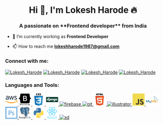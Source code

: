 
       
<h1 align="center">Hi 👋, I'm Lokesh Harode 🔥</h1>
<h3 align="center">A passionate on **Frontend developer** from India</h3>

- 🔭 I’m currently working as **Frontend Developer**

- 📫 How to reach me **lokeshharode1987@gmail.com**

<h3 align="left">Connect with me:</h3>
<p align="left">
<a href="https://twitter.com/LokeshHarode2" target="blank"><img align="center" src="https://cdn.jsdelivr.net/npm/simple-icons@3.0.1/icons/twitter.svg" alt="Lokesh_Harode" height="30" width="40" /></a>
<a href="https://www.linkedin.com/in/lokesh-harode-638106203/" target="blank"><img align="center" src="https://cdn.jsdelivr.net/npm/simple-icons@3.0.1/icons/linkedin.svg" alt="Lokesh_Harode" height="30" width="40" /></a>
<a href="https://www.facebook.com/profile.php?id=100008135053879" target="blank"><img align="center" src="https://cdn.jsdelivr.net/npm/simple-icons@3.0.1/icons/facebook.svg" alt="Lokesh_Harode" height="30" width="40" /></a>
<a href="https://www.instagram.com/lokeshharode1111/" target="blank"><img align="center" src="https://cdn.jsdelivr.net/npm/simple-icons@3.0.1/icons/instagram.svg" alt="Lokesh_Harode" height="30" width="40" /></a>
</p>

<h3 align="left">Languages and Tools:</h3>
<p align="left"> <a href="https://aws.amazon.com" target="_blank"> <img src="https://raw.githubusercontent.com/devicons/devicon/master/icons/amazonwebservices/amazonwebservices-original-wordmark.svg" alt="aws" width="40" height="40"/> </a> <a href="https://getbootstrap.com" target="_blank"> <img src="https://raw.githubusercontent.com/devicons/devicon/master/icons/bootstrap/bootstrap-plain-wordmark.svg" alt="bootstrap" width="40" height="40"/> </a> <a href="https://www.w3schools.com/css/" target="_blank"> <img src="https://raw.githubusercontent.com/devicons/devicon/master/icons/css3/css3-original-wordmark.svg" alt="css3" width="40" height="40"/> </a> <a href="https://www.djangoproject.com/" target="_blank"> <img src="https://raw.githubusercontent.com/devicons/devicon/master/icons/django/django-original.svg" alt="django" width="40" height="40"/> </a> <a href="https://firebase.google.com/" target="_blank"> <img src="https://www.vectorlogo.zone/logos/firebase/firebase-icon.svg" alt="firebase" width="40" height="40"/> </a> <a href="https://git-scm.com/" target="_blank"> <img src="https://www.vectorlogo.zone/logos/git-scm/git-scm-icon.svg" alt="git" width="40" height="40"/> </a> <a href="https://www.w3.org/html/" target="_blank"> <img src="https://raw.githubusercontent.com/devicons/devicon/master/icons/html5/html5-original-wordmark.svg" alt="html5" width="40" height="40"/> </a> <a href="https://www.adobe.com/in/products/illustrator.html" target="_blank"> <img src="https://www.vectorlogo.zone/logos/adobe_illustrator/adobe_illustrator-icon.svg" alt="illustrator" width="40" height="40"/> </a> <a href="https://developer.mozilla.org/en-US/docs/Web/JavaScript" target="_blank"> <img src="https://raw.githubusercontent.com/devicons/devicon/master/icons/javascript/javascript-original.svg" alt="javascript" width="40" height="40"/> </a> <a href="https://www.mysql.com/" target="_blank"> <img src="https://raw.githubusercontent.com/devicons/devicon/master/icons/mysql/mysql-original-wordmark.svg" alt="mysql" width="40" height="40"/> </a>  <a href="https://www.photoshop.com/en" target="_blank"> <img src="https://raw.githubusercontent.com/devicons/devicon/master/icons/photoshop/photoshop-line.svg" alt="photoshop" width="40" height="40"/> </a> <a href="https://www.postgresql.org" target="_blank"> <img src="https://raw.githubusercontent.com/devicons/devicon/master/icons/postgresql/postgresql-original-wordmark.svg" alt="postgresql" width="40" height="40"/> </a> <a href="https://www.python.org" target="_blank"> <img src="https://raw.githubusercontent.com/devicons/devicon/master/icons/python/python-original.svg" alt="python" width="40" height="40"/> </a> <a href="https://reactjs.org/" target="_blank"> <img src="https://raw.githubusercontent.com/devicons/devicon/master/icons/react/react-original-wordmark.svg" alt="react" width="40" height="40"/> </a> <a href="https://www.adobe.com/products/xd.html" target="_blank"> <img src="https://cdn.worldvectorlogo.com/logos/adobe-xd.svg" alt="xd" width="40" height="40"/> </a> </p>
<!---
lokesh1987-hack/lokesh1987-hack is a ✨ special ✨ repository because its `README.md` (this file) appears on your GitHub profile.
You can click the Preview link to take a look at your changes.
--->

